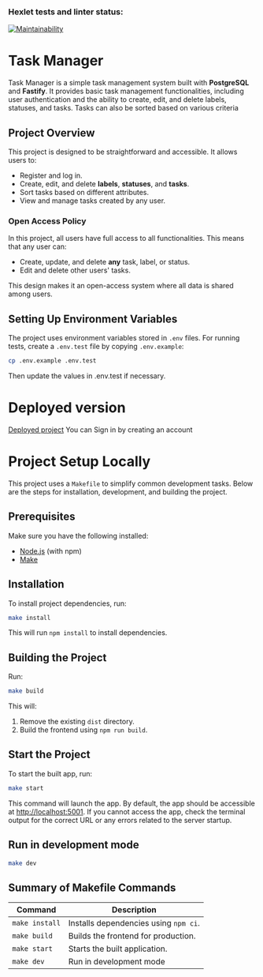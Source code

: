 ### Hexlet tests and linter status:

[![Maintainability](https://api.codeclimate.com/v1/badges/dd3b0c8de30f780cffa1/maintainability)](https://codeclimate.com/github/Zyabridos/taskManager/maintainability)

# Task Manager

Task Manager is a simple task management system built with **PostgreSQL** and **Fastify**. It provides basic task management functionalities, including user authentication and the ability to create, edit, and delete labels, statuses, and tasks. Tasks can also be sorted based on various criteria

## Project Overview

This project is designed to be straightforward and accessible. It allows users to:

- Register and log in.
- Create, edit, and delete **labels**, **statuses**, and **tasks**.
- Sort tasks based on different attributes.
- View and manage tasks created by any user.

### Open Access Policy

In this project, all users have full access to all functionalities. This means that any user can:

- Create, update, and delete **any** task, label, or status.
- Edit and delete other users' tasks.

This design makes it an open-access system where all data is shared among users.

## Setting Up Environment Variables

The project uses environment variables stored in `.env` files.
For running tests, create a `.env.test` file by copying `.env.example`:

```bash
cp .env.example .env.test
```

Then update the values in .env.test if necessary.

# Deployed version

[Deployed project](https://taskmanager-tnpn.onrender.com/)
You can Sign in by creating an account

# Project Setup Locally

This project uses a `Makefile` to simplify common development tasks. Below are the steps for installation, development, and building the project.

## Prerequisites

Make sure you have the following installed:

- [Node.js](https://nodejs.org/) (with npm)
- [Make](https://www.gnu.org/software/make/)

## Installation

To install project dependencies, run:

```bash
make install
```

This will run `npm install` to install dependencies.

## Building the Project

Run:

```bash
make build
```

This will:

1. Remove the existing `dist` directory.
2. Build the frontend using `npm run build`.

## Start the Project

To start the built app, run:

```bash
make start
```

This command will launch the app. By default, the app should be accessible at [http://localhost:5001](http://localhost:5001/). If you cannot access the app, check the terminal output for the correct URL or any errors related to the server startup.

## Run in development mode

```bash
make dev
```

## Summary of Makefile Commands

| Command        | Description                           |
| -------------- | ------------------------------------- |
| `make install` | Installs dependencies using `npm ci`. |
| `make build`   | Builds the frontend for production.   |
| `make start`   | Starts the built application.         |
| `make dev`     | Run in development mode               |
